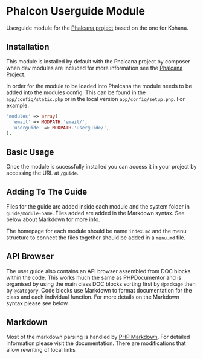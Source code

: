 # Phalcon Userguide Module

Userguide module for the [Phalcana project](http://github.com/braf/phalcana-project) based on the one for Kohana.

## Installation

This module is installed by default with the Phalcana project by composer when dev modules are included for more 
information see the [Phalcana Project](http://github.com/braf/phalcana-project).

In order for the module to be loaded into Phalcana the module needs to be added into the modules config.
This can be found in the `app/config/static.php` or in the local version `app/config/setup.php`. For example.

```php
'modules' => array(
  'email' => MODPATH.'email/',
  'userguide' => MODPATH.'userguide/',
),
```

## Basic Usage

Once the module is sucessfully installed you can access it in your project by accessing the URL at `/guide`.

## Adding To The Guide

Files for the guide are added inside each module and the system folder in `guide/module-name`. Files added are
added in the Markdown syntax. See below about Markdown for more info.

The homepage for each module should be name `index.md` and the menu structure to connect the files together
should be added in a `menu.md` file.

## API Browser

The user guide also contains an API browser assembled from DOC blocks within the code. This works much the 
same as PHPDocumentor and is organised by using the main class DOC blocks sorting first by `@package` then 
by `@category`. Code blocks use Markdown to format documentation for the class and each individual function.
For more details on the Markdown syntax please see below.

## Markdown

Most of the markdown parsing is handled by [PHP Markdown](https://michelf.ca/projects/php-markdown/). For
detailed information please visit the documentation. There are modifications that allow rewriting of local 
links

